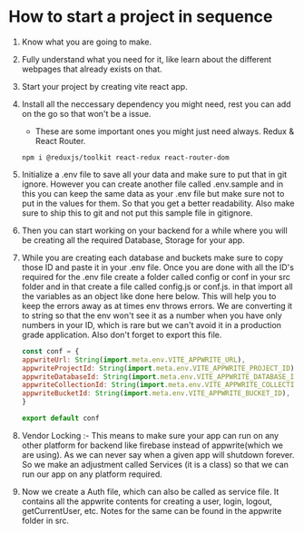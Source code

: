 # How to start a project in sequence

1. Know what you are going to make.

2. Fully understand what you need for it, like learn about the different webpages that already exists on that.

3. Start your project by creating vite react app.

4. Install all the neccessary dependency you might need, rest you can add on the go so that won't be a issue.

    - These are some important ones you might just need always. Redux & React Router.
    ```
    npm i @reduxjs/toolkit react-redux react-router-dom
    ```

5. Initialize a .env file to save all your data and make sure to put that in git ignore. However you can create another file called .env.sample and in this you can keep the same data as your .env file but make sure not to put in the values for them. So that you get a better readability. Also make sure to ship this to git and not put this sample file in gitignore.

6. Then you can start working on your backend for a while where you will be creating all the required Database, Storage for your app. 

7. While you are creating each database and buckets make sure to copy those ID and paste it in your .env file. Once you are done with all the ID's required for the .env file create a folder called config or conf in your src folder and in that create a file called config.js or conf.js. in that import all the variables as an object like done here below. This will help you to keep the errors away as at times env throws errors. We are converting it to string so that the env won't see it as a number when you have only numbers in your ID, which is rare but we can't avoid it in a production grade application. Also don't forget to export this file.

    ```js
    const conf = {
    appwriteUrl: String(import.meta.env.VITE_APPWRITE_URL),
    appwriteProjectId: String(import.meta.env.VITE_APPWRITE_PROJECT_ID),
    appwriteDatabaseId: String(import.meta.env.VITE_APPWRITE_DATABASE_ID),
    appwriteCollectionId: String(import.meta.env.VITE_APPWRITE_COLLECTION_ID),
    appwriteBucketId: String(import.meta.env.VITE_APPWRITE_BUCKET_ID),
    }

    export default conf
    ```

8. Vendor Locking :- This means to make sure your app can run on any other platform for backend like firebase instead of appwrite(which we are using). As we can never say when a given app will shutdown forever. So we make an adjustment called Services (it is a class) so that we can run our app on any platform required. 

9. Now we create a Auth file, which can also be called as service file. It contains all the appwrite contents for creating a user, login, logout, getCurrentUser, etc. Notes for the same can be found in the appwrite folder in src.